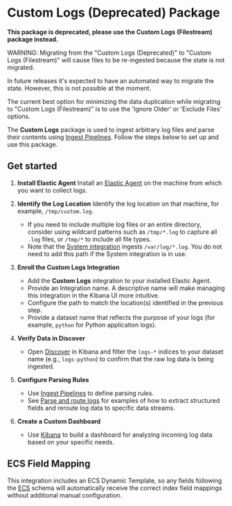# Custom Logs (Deprecated) Package

**This package is deprecated, please use the Custom Logs (Filestream) package instead.**

WARNING: Migrating from the "Custom Logs (Deprecated)" to "Custom Logs
(Filestream)" will cause files to be re-ingested because the state is not migrated.

In future releases it's expected to have an automated way to migrate the state. However, this is not possible at the moment.

The current best option for minimizing the data duplication while migrating to "Custom Logs (Filestream)" is to use the 'Ignore Older' or 'Exclude Files' options.

The **Custom Logs** package is used to ingest arbitrary log files and parse their contents using [Ingest Pipelines](https://www.elastic.co/guide/en/elasticsearch/reference/current/ingest.html). Follow the steps below to set up and use this package.

## Get started

1. **Install Elastic Agent**
   Install an [Elastic Agent](https://www.elastic.co/guide/en/fleet/current/install-fleet-managed-elastic-agent.html) on the machine from which you want to collect logs.

2. **Identify the Log Location**
   Identify the log location on that machine, for example, `/tmp/custom.log`.
   - If you need to include multiple log files or an entire directory, consider using wildcard patterns such as `/tmp/*.log` to capture all `.log` files, or `/tmp/*` to include all file types.
   - Note that the [System integration](https://docs.elastic.co/en/integrations/system) ingests `/var/log/*.log`. You do not need to add this path if the System integration is in use.

3. **Enroll the Custom Logs Integration**
   - Add the **Custom Logs** integration to your installed Elastic Agent.
   - Provide an Integration name. A descriptive name will make managing this integration in the Kibana UI more intuitive.
   - Configure the path to match the location(s) identified in the previous step.
   - Provide a dataset name that reflects the purpose of your logs (for example, `python` for Python application logs).

4. **Verify Data in Discover**
   - Open [Discover](https://www.elastic.co/guide/en/kibana/current/discover.html) in Kibana and filter the `logs-*` indices to your dataset name (e.g., `logs-python`) to confirm that the raw log data is being ingested.

5. **Configure Parsing Rules**
   - Use [Ingest Pipelines](https://www.elastic.co/guide/en/elasticsearch/reference/current/ingest.html) to define parsing rules.
   - See [Parse and route logs](https://www.elastic.co/guide/en/serverless/current/observability-parse-log-data.html) for examples of how to extract structured fields and reroute log data to specific data streams.

6. **Create a Custom Dashboard**
   - Use [Kibana](https://www.elastic.co/guide/en/kibana/current/create-a-dashboard-of-panels-with-web-server-data.html) to build a dashboard for analyzing incoming log data based on your specific needs.

## ECS Field Mapping

This integration includes an ECS Dynamic Template, so any fields following the [ECS](https://www.elastic.co/guide/en/ecs/current/index.html) schema will automatically receive the correct index field mappings without additional manual configuration.
